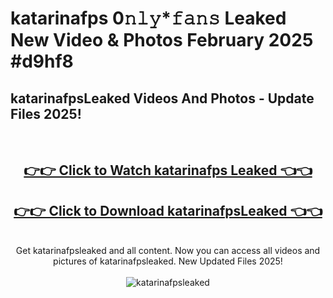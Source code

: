 # katarinafps 0𝚗𝚕𝚢*𝚏𝚊𝚗𝚜 Leaked New Video & Photos February 2025 #d9hf8

<h2>katarinafpsLeaked Videos And Photos - Update Files 2025!</h2>
<br>
<div align="center">
<h2><a href="https://mediaupload.pro?title=katarinafps&ref=11F" rel="nofollow">👉👉 Click to Watch katarinafps Leaked 👈👈</a></h2>
<h2><a href="https://mediaupload.pro?title=katarinafps&ref=11F" rel="nofollow">👉👉 Click to Download katarinafpsLeaked 👈👈</a></h2>
<br>
Get katarinafpsleaked and all content. Now you can access all videos and pictures of katarinafpsleaked. New Updated Files 2025!
<br>
<br>
<a href="https://mediaupload.pro?title=katarinafps&ref=11F" rel="nofollow" data-target="animated-image.originalLink"><img src="https://i.ibb.co/Gkj2r4b/banner.png" alt="katarinafpsleaked" style="max-width: 100%; display: inline-block;" data-target="animated-image.originalImage"></a>
</div>
<br>

